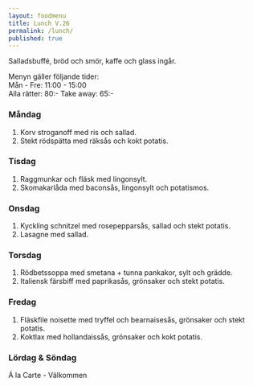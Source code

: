 ```yaml
---
layout: foodmenu
title: Lunch V.26
permalink: /lunch/
published: true
---
```

Salladsbuffé, bröd och smör, kaffe och glass ingår.

Menyn gäller följande tider:  
Mån - Fre: 11:00 - 15:00  
Alla rätter: 80:- Take away: 65:-

### Måndag

1. Korv stroganoff med ris och sallad.
2. Stekt rödspätta med räksås och kokt potatis.

### Tisdag

1. Raggmunkar och fläsk med lingonsylt.
2. Skomakarlåda med baconsås, lingonsylt och potatismos. 

### Onsdag

1. Kyckling schnitzel med rosepepparsås, sallad och stekt potatis.
2. Lasagne med sallad.

### Torsdag

 1. Rödbetssoppa med smetana + tunna pankakor, sylt och grädde.
 2. Italiensk färsbiff med paprikasås, grönsaker och stekt potatis.

### Fredag

1. Fläskfile noisette med tryffel och bearnaisesås, grönsaker och stekt potatis.
2. Koktlax med hollandaissås, grönsaker och kokt potatis.

### Lördag & Söndag
Á la Carte - Välkommen

